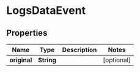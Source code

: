 

# LogsDataEvent


## Properties

| Name | Type | Description | Notes |
|------------ | ------------- | ------------- | -------------|
|**original** | **String** |  |  [optional] |



